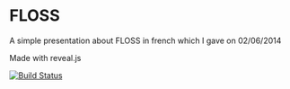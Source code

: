 # FLOSS

A simple presentation about FLOSS in french which I gave on 02/06/2014

Made with reveal.js

[![Build Status](https://travis-ci.org/hakimel/reveal.js.png?branch=master)](https://travis-ci.org/hakimel/reveal.js)

